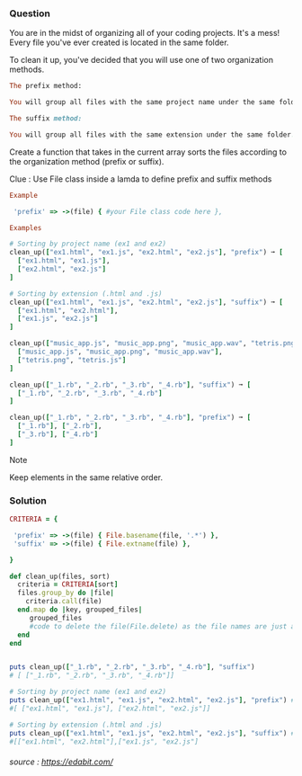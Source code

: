 ### Question

You are in the midst of organizing all of your coding projects. It's a mess! Every file you've ever created is located in the same folder.

To clean it up, you've decided that you will use one of two organization methods.

```ruby
The prefix method:

You will group all files with the same project name under the same folder.

The suffix method: 

You will group all files with the same extension under the same folder.
```
Create a function that takes in the current array sorts the files according to the organization method (prefix or suffix).

Clue : Use File class inside a lamda to define prefix and suffix methods

```ruby
Example 

 'prefix' => ->(file) { #your File class code here },
```

```ruby
Examples

# Sorting by project name (ex1 and ex2)
clean_up(["ex1.html", "ex1.js", "ex2.html", "ex2.js"], "prefix") ➞ [
  ["ex1.html", "ex1.js"],
  ["ex2.html", "ex2.js"]
]

# Sorting by extension (.html and .js)
clean_up(["ex1.html", "ex1.js", "ex2.html", "ex2.js"], "suffix") ➞ [
  ["ex1.html", "ex2.html"],
  ["ex1.js", "ex2.js"]
]

clean_up(["music_app.js", "music_app.png", "music_app.wav", "tetris.png", "tetris.js"], "prefix") ➞ [
  ["music_app.js", "music_app.png", "music_app.wav"],
  ["tetris.png", "tetris.js"]
]

clean_up(["_1.rb", "_2.rb", "_3.rb", "_4.rb"], "suffix") ➞ [
  ["_1.rb", "_2.rb", "_3.rb", "_4.rb"]
]

clean_up(["_1.rb", "_2.rb", "_3.rb", "_4.rb"], "prefix") ➞ [
  ["_1.rb"], ["_2.rb"],
  ["_3.rb"], ["_4.rb"]
]
```

Note

Keep elements in the same relative order.

### Solution

```ruby
CRITERIA = {

 'prefix' => ->(file) { File.basename(file, '.*') },
 'suffix' => ->(file) { File.extname(file) },

}

def clean_up(files, sort)
  criteria = CRITERIA[sort]
  files.group_by do |file|
    criteria.call(file)
  end.map do |key, grouped_files|
     grouped_files
     #code to delete the file(File.delete) as the file names are just an array.
  end
end


puts clean_up(["_1.rb", "_2.rb", "_3.rb", "_4.rb"], "suffix") 
# [ ["_1.rb", "_2.rb", "_3.rb", "_4.rb"]]

# Sorting by project name (ex1 and ex2)
puts clean_up(["ex1.html", "ex1.js", "ex2.html", "ex2.js"], "prefix") #
#[ ["ex1.html", "ex1.js"], ["ex2.html", "ex2.js"]]

# Sorting by extension (.html and .js)
puts clean_up(["ex1.html", "ex1.js", "ex2.html", "ex2.js"], "suffix") #
#[["ex1.html", "ex2.html"],["ex1.js", "ex2.js"]
```
###### source : https://edabit.com/
